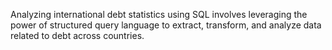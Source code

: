 Analyzing international debt statistics using SQL involves leveraging the power of structured query language to extract, transform, and analyze data related to debt across countries.
